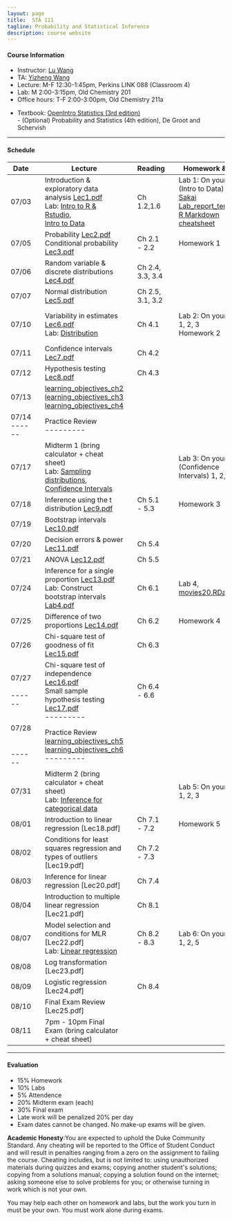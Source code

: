 ```yaml
---
layout: page
title:  STA 111
tagline: Probability and Statistical Inference
description: course website
---
```


#### Course Information
* Instructor: [Lu Wang](https://stat.duke.edu/people/lu-wang)
* TA: [Yizheng Wang](https://stat.duke.edu/people/yizheng-wang)
* Lecture: M-F 12:30-1:45pm, Perkins LINK 088 (Classroom 4)
* Lab: M 2:00-3:15pm, Old Chemistry 201
* Office hours: T-F 2:00-3:00pm, Old Chemistry 211a 
<!-- It is more efficient to answer most statistical questions in person, so make use of OH -->
* Textbook: [OpenIntro Statistics (3rd edition)](https://www.openintro.org/stat/textbook.php?stat_book=os) <br />
           - (Optional) Probability and Statistics (4th edition), De Groot and Schervish

---
#### Schedule

| Date | | Lecture | |Reading | | Homework & Lab | | Due |
|------|---|---------------------|---|---------|---|----------|---|--------------|
| 07/03 || Introduction & exploratory data analysis [Lec1.pdf](Lectures/lec1H.pdf) <br> Lab: [Intro to R & Rstudio](http://htmlpreview.github.io/?https://github.com/andrewpbray/oiLabs-base-R/blob/master/intro_to_r/intro_to_r.html), <br> [Intro to Data](http://htmlpreview.github.io/?https://github.com/andrewpbray/oiLabs-base-R/blob/master/intro_to_data/intro_to_data.html) || Ch 1.2,1.6 | | Lab 1: On your own (Intro to Data) 1-6 <br> [Sakai](https://sakai.duke.edu/) <br> [Lab_report_template](Labs/rmarkdown_lab_report_template.Rmd) <br> [R Markdown cheatsheet](Labs/rmarkdown-cheatsheet.pdf) || 07/07 5pm |
| 07/05 || Probability [Lec2.pdf](Lectures/lec2H.pdf) <br> Conditional probability [Lec3.pdf](Lectures/lec3H.pdf) || Ch 2.1 - 2.2 || Homework 1 || 07/10 5pm|
| 07/06 || Random variable & discrete distributions [Lec4.pdf](Lectures/lec4H.pdf) || Ch 2.4, 3.3, 3.4 || || |
| 07/07 || Normal distribution [Lec5.pdf](Lectures/lec5H.pdf) || Ch 2.5, 3.1, 3.2 || || |<!-- 1st week end -->
| 07/10 || Variability in estimates [Lec6.pdf](Lectures/lec6H.pdf) <br> Lab: [Distribution](http://htmlpreview.github.io/?https://github.com/andrewpbray/oiLabs-base-R/blob/master/normal_distribution/normal_distribution.html) || Ch 4.1 || Lab 2: On your own 1, 2, 3 <br> Homework 2 || 07/14 5pm <br> 07/17 5pm |
| 07/11 || Confidence intervals [Lec7.pdf](Lectures/lec7H.pdf) || Ch 4.2 || ||  |
| 07/12 || Hypothesis testing [Lec8.pdf](Lectures/lec8H.pdf) || Ch 4.3 || || |
| 07/13 || [learning_objectives_ch2](Lectures/os3_learning_objectives_02_probability.pdf) <br> [learning_objectives_ch3](Lectures/os3_learning_objectives_03_distributions.pdf) <br> [learning_objectives_ch4](Lectures/os3_learning_objectives_04_inference.pdf) ||  || || | 
| 07/14 <br> ------ || Practice Review <br> --------- || || || | <!-- 2nd week end -->
| 07/17 || Midterm 1 (bring calculator + cheat sheet) <br> Lab: [Sampling distributions](http://htmlpreview.github.io/?https://github.com/andrewpbray/oiLabs-base-R/blob/master/sampling_distributions/sampling_distributions.html), [Confidence Intervals](http://htmlpreview.github.io/?https://github.com/andrewpbray/oiLabs-base-R/blob/master/confidence_intervals/confidence_intervals.html) || || Lab 3: On your own (Confidence Intervals) 1, 2, 3 || 07/21 5pm |
| 07/18 || Inference using the t distribution [Lec9.pdf](Lectures/lec9H.pdf) || Ch 5.1 - 5.3 || Homework 3 || 07/24 5pm|
| 07/19 || Bootstrap intervals [Lec10.pdf](Lectures/lec10H.pdf) || || ||  |
| 07/20 || Decision errors & power [Lec11.pdf](Lectures/lec11H.pdf) || Ch 5.4 || || |
| 07/21 || ANOVA [Lec12.pdf](Lectures/lec12H.pdf)  || Ch 5.5 || || | <!-- 3rd week end -->
| 07/24 || Inference for a single proportion [Lec13.pdf](Lectures/lec13H.pdf) <br> Lab: Construct bootstrap intervals [Lab4.pdf](Labs/lab4.pdf) || Ch 6.1 || Lab 4, [movies20.RData](Labs/movies20.RData) || 07/28 5pm |
| 07/25 || Difference of two proportions [Lec14.pdf](Lectures/lec14H.pdf) || Ch 6.2 || Homework 4 || 07/31 5pm|
| 07/26 || Chi-square test of goodness of fit [Lec15.pdf](Lectures/lec15H.pdf) || Ch 6.3 || || |
| 07/27 <br> <br> ------|| Chi-square test of independence [Lec16.pdf](Lectures/lec16H.pdf) <br> Small sample hypothesis testing [Lec17.pdf](Lectures/lec17H.pdf) <br> ---------|| Ch 6.4 - 6.6 || || |
| 07/28 <br> <br> <br> ------||  Practice Review <br> [learning_objectives_ch5](Lectures/os3_learning_objectives_05.pdf) <br> [learning_objectives_ch6](Lectures/os3_learning_objectives_06.pdf) <br> --------- ||  || || | <!-- 4th week end -->
| 07/31 || Midterm 2 (bring calculator + cheat sheet) <br> Lab: [Inference for categorical data](http://htmlpreview.github.io/?https://github.com/andrewpbray/oiLabs-base-R/blob/master/inf_for_categorical_data/inf_for_categorical_data.html) || || Lab 5: On your own 1, 2, 3 || 08/04 5pm |
| 08/01 || Introduction to linear regression [Lec18.pdf] || Ch 7.1 - 7.2 || Homework 5 || 08/07 5pm|
| 08/02 || Conditions for least squares regression and types of outliers [Lec19.pdf] || Ch 7.2 - 7.3 || || |
| 08/03 || Inference for linear regression [Lec20.pdf] || Ch 7.4 || || |
| 08/04 || Introduction to multiple linear regression [Lec21.pdf] || Ch 8.1 || || | <!-- 5th week end -->
| 08/07 || Model selection and conditions for MLR [Lec22.pdf] <br> Lab: [Linear regression](http://htmlpreview.github.io/?https://github.com/andrewpbray/oiLabs-base-R/blob/master/simple_regression/simple_regression.html) || Ch 8.2 - 8.3 || Lab 6: On your own 1, 2, 5 || 08/10 5pm |
| 08/08 || Log transformation [Lec23.pdf] || || |
| 08/09 || Logistic regression [Lec24.pdf] || Ch 8.4 || |
| 08/10 || Final Exam Review [Lec25.pdf] || || |
| 08/11 || 7pm - 10pm Final Exam (bring calculator + cheat sheet) || || |

---
#### Evaluation
* 15% Homework
* 10% Labs
* 5% Attendence
* 20% Midterm exam (each)
* 30% Final exam
* Late work will be penalized 20% per day
* Exam dates cannot be changed. No make-up exams will be given.

**Academic Honesty**:You are expected to uphold the Duke Community Standard. Any cheating will be reported to the Office of Student Conduct and will result in penalties ranging from a zero on the assignment to failing the course. Cheating includes, but is not limited to: using unauthorized materials during quizzes and exams; copying another student's solutions; copying from a solutions manual; copying a solution found on the internet; asking someone else to solve problems for you; or otherwise turning in work which is not your own. 

You may help each other on homework and labs, but the work you turn in must be your own. You must work alone during exams.

<!-- - [Overview](pages/overview.html) 
- [Making an independent website](pages/independent_site.html) 
- [Making a personal site](pages/user_site.html) 
- [Resources](pages/resources.html) 
<br> break line in table
<br /> break line
-->




 
